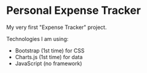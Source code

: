 # Personal Expense Tracker

My very first "Expense Tracker" project.

Technologies I am using:

- Bootstrap (1st time) for CSS
- Charts.js (1st time) for data
- JavaScript (no framework)
